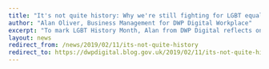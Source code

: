 ```yaml
---
title: "It's not quite history: Why we're still fighting for LGBT equality"
author: "Alan Oliver, Business Management for DWP Digital Workplace"
excerpt: "To mark LGBT History Month, Alan from DWP Digital reflects on the contributions the LGBT+ community has made to civil rights and how times have changed over the years on the DWP Digital GOV.UK blog."
layout: news
redirect_from: /news/2019/02/11/its-not-quite-history
redirect_to: https://dwpdigital.blog.gov.uk/2019/02/11/its-not-quite-history-why-were-still-fighting-for-lgbt-equality/
---
```

